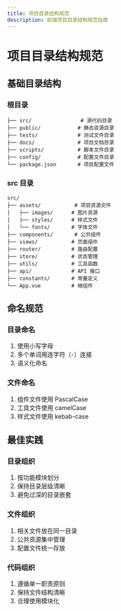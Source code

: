 ```yaml
---
title: 项目目录结构规范
description: 前端项目目录结构规范指南
---
```


# 项目目录结构规范

## 基础目录结构

### 根目录
```
├── src/                # 源代码目录
├── public/            # 静态资源目录
├── tests/             # 测试文件目录
├── docs/              # 项目文档目录
├── scripts/           # 脚本文件目录
├── config/            # 配置文件目录
└── package.json       # 项目配置文件
```

### src 目录
```
src/
├── assets/           # 项目资源文件
│   ├── images/      # 图片资源
│   ├── styles/      # 样式文件
│   └── fonts/       # 字体文件
├── components/       # 公共组件
├── views/           # 页面组件
├── router/          # 路由配置
├── store/           # 状态管理
├── utils/           # 工具函数
├── api/             # API 接口
├── constants/       # 常量定义
└── App.vue          # 根组件
```

## 命名规范

### 目录命名
1. 使用小写字母
2. 多个单词用连字符（-）连接
3. 语义化命名

### 文件命名
1. 组件文件使用 PascalCase
2. 工具文件使用 camelCase
3. 样式文件使用 kebab-case

## 最佳实践

### 目录组织
1. 按功能模块划分
2. 保持目录层级清晰
3. 避免过深的目录嵌套

### 文件组织
1. 相关文件放在同一目录
2. 公共资源集中管理
3. 配置文件统一存放

### 代码组织
1. 遵循单一职责原则
2. 保持文件结构清晰
3. 合理使用模块化 
